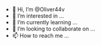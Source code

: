 - 👋 Hi, I’m @Oliver44v
- 👀 I’m interested in ...
- 🌱 I’m currently learning ...
- 💞️ I’m looking to collaborate on ...
- 📫 How to reach me ...

<!---
Oliver44v/Oliver44v is a ✨ special ✨ repository because its `README.md` (this file) appears on your GitHub profile.
You can click the Preview link to take a look at your changes.
--->
